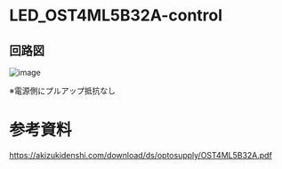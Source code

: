 # LED_OST4ML5B32A-control

## 回路図
![image](https://github.com/yunTum/LED_OST4ML5B32A-control/assets/34528586/aa459a2d-3e74-4f5d-b6f8-72689de995bd)

※電源側にプルアップ抵抗なし

# 参考資料
https://akizukidenshi.com/download/ds/optosupply/OST4ML5B32A.pdf
